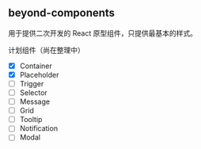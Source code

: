 ## beyond-components

用于提供二次开发的 React 原型组件，只提供最基本的样式。

计划组件（尚在整理中）

- [x] Container
- [x] Placeholder
- [ ] Trigger
- [ ] Selector
- [ ] Message
- [ ] Grid
- [ ] Tooltip
- [ ] Notification
- [ ] Modal